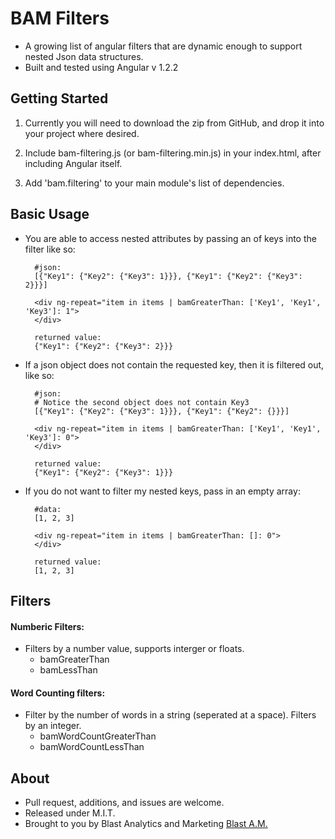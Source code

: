 # BAM Filters

* A growing list of angular filters that are dynamic enough to support nested Json data structures. 
* Built and tested using Angular v 1.2.2

## Getting Started

1) Currently you will need to download the zip from GitHub, and drop it into your project where desired.

2) Include bam-filtering.js (or bam-filtering.min.js) in your index.html, after including Angular itself.

3) Add 'bam.filtering' to your main module's list of dependencies.


## Basic Usage
* You are able to access nested attributes by passing an of keys into the filter like so: 


        #json: 
        [{"Key1": {"Key2": {"Key3": 1}}}, {"Key1": {"Key2": {"Key3": 2}}}]
    
        <div ng-repeat="item in items | bamGreaterThan: ['Key1', 'Key1', 'Key3']: 1">
        </div>
    
        returned value: 
        {"Key1": {"Key2": {"Key3": 2}}}

* If a json object does not contain the requested key, then it is filtered out, like so:


        #json: 
        # Notice the second object does not contain Key3
        [{"Key1": {"Key2": {"Key3": 1}}}, {"Key1": {"Key2": {}}}]
    
        <div ng-repeat="item in items | bamGreaterThan: ['Key1', 'Key1', 'Key3']: 0">
        </div>
    
        returned value: 
        {"Key1": {"Key2": {"Key3": 1}}}

* If you do not want to filter my nested keys, pass in an empty array:


        #data: 
        [1, 2, 3]
    
        <div ng-repeat="item in items | bamGreaterThan: []: 0">
        </div>
    
        returned value: 
        [1, 2, 3]
    
## Filters

#### Numberic Filters:
* Filters by a number value, supports interger or floats. 
    * bamGreaterThan
    * bamLessThan

#### Word Counting filters: 
* Filter by the number of words in a string (seperated at a space). Filters by an integer. 
    * bamWordCountGreaterThan
    * bamWordCountLessThan
    
## About
* Pull request, additions, and issues are welcome.
* Released under M.I.T.
* Brought to you by Blast Analytics and Marketing [Blast A.M.](http://www.blastam.com/)
